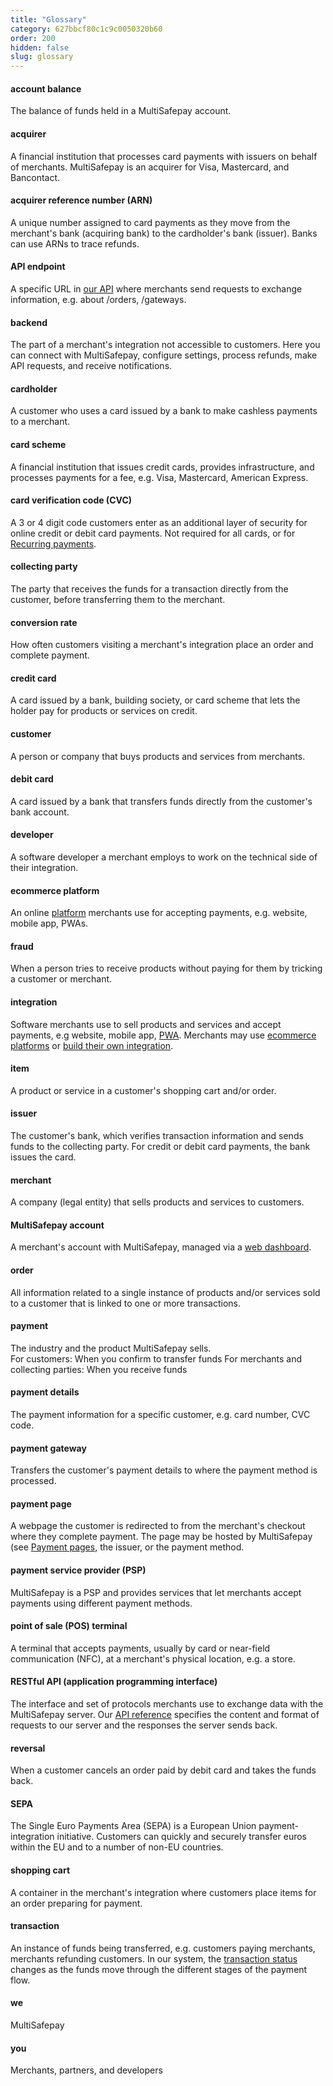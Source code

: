 ```yaml
---
title: "Glossary"
category: 627bbcf80c1c9c0050320b60
order: 200
hidden: false
slug: glossary
---
```

#### account balance
The balance of funds held in a MultiSafepay account.

#### acquirer
A financial institution that processes card payments with issuers on behalf of merchants. MultiSafepay is an acquirer for Visa, Mastercard, and Bancontact.

#### acquirer reference number (ARN)
A unique number assigned to card payments as they move from the merchant's bank (acquiring bank) to the cardholder's bank (issuer). Banks can use ARNs to trace refunds.

#### API endpoint
A specific URL in [our API](https://docs-api.multisafepay.com/reference/) where merchants send requests to exchange information, e.g. about /orders, /gateways.

#### backend
The part of a merchant's integration not accessible to customers. Here you can connect with MultiSafepay, configure settings, process refunds, make API requests, and receive notifications.

#### cardholder
A customer who uses a card issued by a bank to make cashless payments to a merchant.

#### card scheme
A financial institution that issues credit cards, provides infrastructure, and processes payments for a fee, e.g. Visa, Mastercard, American Express.

#### card verification code (CVC)
A 3 or 4 digit code customers enter as an additional layer of security for online credit or debit card payments. Not required for all cards, or for [Recurring payments](/recurring-payments/).

#### collecting party
The party that receives the funds for a transaction directly from the customer, before transferring them to the merchant.

#### conversion rate
How often customers visiting a merchant's integration place an order and complete payment.

#### credit card
A card issued by a bank, building society, or card scheme that lets the holder pay for products or services on credit.

#### customer
A person or company that buys products and services from merchants.

#### debit card
A card issued by a bank that transfers funds directly from the customer's bank account.

#### developer
A software developer a merchant employs to work on the technical side of their integration.

#### ecommerce platform
An online [platform](/integrations/ready-made/) merchants use for accepting payments, e.g. website, mobile app, PWAs. 

#### fraud
When a person tries to receive products without paying for them by tricking a customer or merchant.

#### integration
Software merchants use to sell products and services and accept payments, e.g website, mobile app, [PWA](/payments/integrations/pwa/). Merchants may use [ecommerce platforms](/integrations/ready-made/) or [build their own integration](/integrations/self-made/).

#### item
A product or service in a customer's shopping cart and/or order.

#### issuer
The customer's bank, which verifies transaction information and sends funds to the collecting party. For credit or debit card payments, the bank issues the card.

#### merchant
A company (legal entity) that sells products and services to customers.

#### MultiSafepay account
A merchant's account with MultiSafepay, managed via a [web dashboard](https://merchant.multisafepay.com/).

#### order
All information related to a single instance of products and/or services sold to a customer that is linked to one or more transactions.

#### payment
The industry and the product MultiSafepay sells.  
For customers: When you confirm to transfer funds
For merchants and collecting parties: When you receive funds

#### payment details
The payment information for a specific customer, e.g. card number, CVC code.

#### payment gateway
Transfers the customer's payment details to where the payment method is processed.

#### payment page
A webpage the customer is redirected to from the merchant's checkout where they complete payment. The page may be hosted by MultiSafepay (see [Payment pages](/payment-pages/activation/), the issuer, or the payment method. 

#### payment service provider (PSP)
MultiSafepay is a PSP and provides services that let merchants accept payments using different payment methods. 

#### point of sale (POS) terminal
A terminal that accepts payments, usually by card or near-field communication (NFC), at a merchant's physical location, e.g. a store.

#### RESTful API (application programming interface)
The interface and set of protocols merchants use to exchange data with the MultiSafepay server. Our [API reference](https://docs-api.multisafepay.com/reference/introduction) specifies the content and format of requests to our server and the responses the server sends back.

#### reversal
When a customer cancels an order paid by debit card and takes the funds back.

#### SEPA
The Single Euro Payments Area (SEPA) is a European Union payment-integration initiative. Customers can quickly and securely transfer euros within the EU and to a number of non-EU countries.

#### shopping cart
A container in the merchant's integration where customers place items for an order preparing for payment.

#### transaction
An instance of funds being transferred, e.g. customers paying merchants, merchants refunding customers. In our system, the [transaction status](/payments/payment-statuses/) changes as the funds move through the different stages of the payment flow.

#### we
MultiSafepay

#### you
Merchants, partners, and developers
